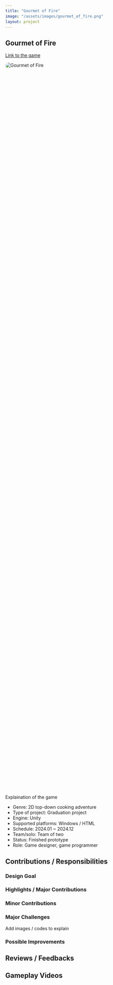 ```yaml
---
title: "Gourmet of Fire"
image: "/assets/images/gourmet_of_fire.png"
layout: project
---
```


## Gourmet of Fire

[Link to the game](https://odd-mune.itch.io/gourmet-of-fire)

<div class="slideshow-container">
  <div class="slides-wrapper">
    <div class="slide"><img src="/assets/images/gourmet_of_fire.png" alt="Gourmet of Fire"></div>
    <div class="slide"><img src="/assets/images/gourmet_of_fire_cooking_ui.jpg" alt="Cooking UI"></div>
    <div class="slide"><img src="/assets/images/gourmet_of_fire_cooking_animation.jpg" alt="Cooking Animation"></div>
    <div class="slide"><img src="/assets/images/gourmet_of_fire_princess_concept.png" alt="Princess Concept"></div>
    <div class="slide"><img src="/assets/images/gourmet_of_fire_dialog.jpg" alt="Dialog"></div>
    <div class="slide"><img src="/assets/images/gourmet_of_fire_field_level.jpg" alt="Field Level"></div>
    <div class="slide"><img src="/assets/images/gourmet_of_fire_village_level.jpg" alt="Village Level"></div>
    <div class="slide"><img src="/assets/images/gourmet_of_fire_in_house_level.jpg" alt="In-House Level"></div>
  </div>
</div>

<style>
  .slideshow-container {
    max-width: 600px;
    position: relative;
    margin: auto;
    overflow: hidden;
    border-radius: 10px;
  }

  .slides-wrapper {
    display: flex;
    width: 800%;
    transition: transform 1s ease-in-out;
  }

  .slide {
    min-width: 100%;
  }

  .slide img {
    width: 100%;
    height: auto;
    border-radius: 10px;
  }
</style>

<script>
  let slideIndex = 0;
  function showSlides() {
    let slidesWrapper = document.querySelector(".slides-wrapper");
    let totalSlides = document.querySelectorAll(".slide").length;

    slideIndex++;
    if (slideIndex >= totalSlides) {
      slideIndex = 0;
    }

    slidesWrapper.style.transform = `translateX(${-slideIndex * 100}%)`;
    setTimeout(showSlides, 3000); // Change image every 3 seconds
  }

  document.addEventListener("DOMContentLoaded", showSlides);
</script>


Explaination of the game

* Genre: 2D top-down cooking adventure
* Type of project: Graduation project
* Engine: Unity
* Supported platforms: Windows / HTML
* Schedule: 2024.01 ~ 2024.12
* Team/solo: Team of two
* Status: Finished prototype
* Role: Game designer, game programmer

## Contributions / Responsibilities

### Design Goal

### Highlights / Major Contributions

### Minor Contributions

### Major Challenges

Add images / codes to explain

### Possible Improvements

## Reviews / Feedbacks

## Gameplay Videos

